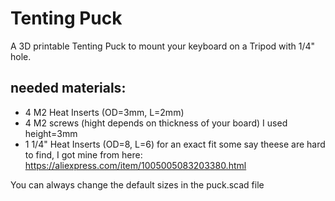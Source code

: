 # Tenting Puck
A 3D printable Tenting Puck to mount your keyboard on a Tripod with 1/4" hole.

## needed materials:
* 4 M2 Heat Inserts (OD=3mm, L=2mm)
* 4 M2 screws (hight depends on thickness of your board) I used height=3mm
* 1 1/4" Heat Inserts (OD=8, L=6) for an exact fit
some say theese are hard to find, I got mine from here:
https://aliexpress.com/item/1005005083203380.html

You can always change the default sizes in the puck.scad file
